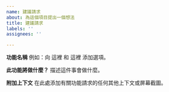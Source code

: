 ```yaml
---
name: 建議請求
about: 為這個項目提出一個想法
title: 建議請求
labels: ''
assignees: ''

---
```


**功能名稱**
例如：向 這裡 和 這裡 添加選項。

**此功能將做什麼？**
描述這件事會做什麼。

**附加上下文**
在此處添加有關功能請求的任何其他上下文或屏幕截圖。